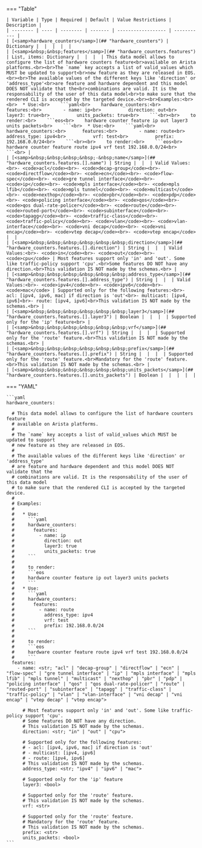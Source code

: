 <!--
  ~ Copyright (c) 2024 Arista Networks, Inc.
  ~ Use of this source code is governed by the Apache License 2.0
  ~ that can be found in the LICENSE file.
  -->
=== "Table"

    | Variable | Type | Required | Default | Value Restrictions | Description |
    | -------- | ---- | -------- | ------- | ------------------ | ----------- |
    | [<samp>hardware_counters</samp>](## "hardware_counters") | Dictionary |  |  |  |  |
    | [<samp>&nbsp;&nbsp;features</samp>](## "hardware_counters.features") | List, items: Dictionary |  |  |  | This data model allows to configure the list of hardware counters feature<br>available on Arista platforms.<br><br>The `name` key accepts a list of valid_values which MUST be updated to support<br>new feature as they are released in EOS.<br><br>The available values of the different keys like 'direction' or 'address_type'<br>are feature and hardware dependent and this model DOES NOT validate that the<br>combinations are valid. It is the responsability of the user of this data model<br>to make sure that the rendered CLI is accepted by the targeted device.<br><br>Examples:<br><br>  * Use:<br>    ```yaml<br>    hardware_counters:<br>      features:<br>        - name: ip<br>          direction: out<br>          layer3: true<br>          units_packets: true<br>    ```<br><br>    to render:<br>    ```eos<br>    hardware counter feature ip out layer3 units packets<br>    ```<br>  * Use:<br>    ```yaml<br>    hardware_counters:<br>      features:<br>        - name: route<br>          address_type: ipv4<br>          vrf: test<br>          prefix: 192.168.0.0/24<br>    ```<br><br>    to render:<br>    ```eos<br>    hardware counter feature route ipv4 vrf test 192.168.0.0/24<br>    ```<br> |
    | [<samp>&nbsp;&nbsp;&nbsp;&nbsp;-&nbsp;name</samp>](## "hardware_counters.features.[].name") | String |  |  | Valid Values:<br>- <code>acl</code><br>- <code>decap-group</code><br>- <code>directflow</code><br>- <code>ecn</code><br>- <code>flow-spec</code><br>- <code>gre tunnel interface</code><br>- <code>ip</code><br>- <code>mpls interface</code><br>- <code>mpls lfib</code><br>- <code>mpls tunnel</code><br>- <code>multicast</code><br>- <code>nexthop</code><br>- <code>pbr</code><br>- <code>pdp</code><br>- <code>policing interface</code><br>- <code>qos</code><br>- <code>qos dual-rate-policer</code><br>- <code>route</code><br>- <code>routed-port</code><br>- <code>subinterface</code><br>- <code>tapagg</code><br>- <code>traffic-class</code><br>- <code>traffic-policy</code><br>- <code>vlan</code><br>- <code>vlan-interface</code><br>- <code>vni decap</code><br>- <code>vni encap</code><br>- <code>vtep decap</code><br>- <code>vtep encap</code> |  |
    | [<samp>&nbsp;&nbsp;&nbsp;&nbsp;&nbsp;&nbsp;direction</samp>](## "hardware_counters.features.[].direction") | String |  |  | Valid Values:<br>- <code>in</code><br>- <code>out</code><br>- <code>cpu</code> | Most features support only 'in' and 'out'. Some like traffic-policy support 'cpu'.<br>Some features DO NOT have any direction.<br>This validation IS NOT made by the schemas.<br> |
    | [<samp>&nbsp;&nbsp;&nbsp;&nbsp;&nbsp;&nbsp;address_type</samp>](## "hardware_counters.features.[].address_type") | String |  |  | Valid Values:<br>- <code>ipv4</code><br>- <code>ipv6</code><br>- <code>mac</code> | Supported only for the following features:<br>- acl: [ipv4, ipv6, mac] if direction is 'out'<br>- multicast: [ipv4, ipv6]<br>- route: [ipv4, ipv6]<br>This validation IS NOT made by the schemas.<br> |
    | [<samp>&nbsp;&nbsp;&nbsp;&nbsp;&nbsp;&nbsp;layer3</samp>](## "hardware_counters.features.[].layer3") | Boolean |  |  |  | Supported only for the 'ip' feature<br> |
    | [<samp>&nbsp;&nbsp;&nbsp;&nbsp;&nbsp;&nbsp;vrf</samp>](## "hardware_counters.features.[].vrf") | String |  |  |  | Supported only for the 'route' feature.<br>This validation IS NOT made by the schemas.<br> |
    | [<samp>&nbsp;&nbsp;&nbsp;&nbsp;&nbsp;&nbsp;prefix</samp>](## "hardware_counters.features.[].prefix") | String |  |  |  | Supported only for the 'route' feature.<br>Mandatory for the 'route' feature.<br>This validation IS NOT made by the schemas.<br> |
    | [<samp>&nbsp;&nbsp;&nbsp;&nbsp;&nbsp;&nbsp;units_packets</samp>](## "hardware_counters.features.[].units_packets") | Boolean |  |  |  |  |

=== "YAML"

    ```yaml
    hardware_counters:

      # This data model allows to configure the list of hardware counters feature
      # available on Arista platforms.
      #
      # The `name` key accepts a list of valid_values which MUST be updated to support
      # new feature as they are released in EOS.
      #
      # The available values of the different keys like 'direction' or 'address_type'
      # are feature and hardware dependent and this model DOES NOT validate that the
      # combinations are valid. It is the responsability of the user of this data model
      # to make sure that the rendered CLI is accepted by the targeted device.
      #
      # Examples:
      #
      #   * Use:
      #     ```yaml
      #     hardware_counters:
      #       features:
      #         - name: ip
      #           direction: out
      #           layer3: true
      #           units_packets: true
      #     ```
      #
      #     to render:
      #     ```eos
      #     hardware counter feature ip out layer3 units packets
      #     ```
      #   * Use:
      #     ```yaml
      #     hardware_counters:
      #       features:
      #         - name: route
      #           address_type: ipv4
      #           vrf: test
      #           prefix: 192.168.0.0/24
      #     ```
      #
      #     to render:
      #     ```eos
      #     hardware counter feature route ipv4 vrf test 192.168.0.0/24
      #     ```
      features:
        - name: <str; "acl" | "decap-group" | "directflow" | "ecn" | "flow-spec" | "gre tunnel interface" | "ip" | "mpls interface" | "mpls lfib" | "mpls tunnel" | "multicast" | "nexthop" | "pbr" | "pdp" | "policing interface" | "qos" | "qos dual-rate-policer" | "route" | "routed-port" | "subinterface" | "tapagg" | "traffic-class" | "traffic-policy" | "vlan" | "vlan-interface" | "vni decap" | "vni encap" | "vtep decap" | "vtep encap">

          # Most features support only 'in' and 'out'. Some like traffic-policy support 'cpu'.
          # Some features DO NOT have any direction.
          # This validation IS NOT made by the schemas.
          direction: <str; "in" | "out" | "cpu">

          # Supported only for the following features:
          # - acl: [ipv4, ipv6, mac] if direction is 'out'
          # - multicast: [ipv4, ipv6]
          # - route: [ipv4, ipv6]
          # This validation IS NOT made by the schemas.
          address_type: <str; "ipv4" | "ipv6" | "mac">

          # Supported only for the 'ip' feature
          layer3: <bool>

          # Supported only for the 'route' feature.
          # This validation IS NOT made by the schemas.
          vrf: <str>

          # Supported only for the 'route' feature.
          # Mandatory for the 'route' feature.
          # This validation IS NOT made by the schemas.
          prefix: <str>
          units_packets: <bool>
    ```
